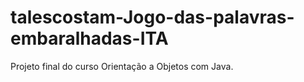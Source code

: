 # talescostam-Jogo-das-palavras-embaralhadas-ITA
Projeto final do curso Orientação a Objetos com Java.
